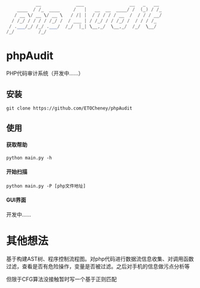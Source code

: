 ```c#
           __             ___                 __   _   __ 
    ____  / /_  ____     /   |   __  __  ____/ /  (_) / /_
   / __ \/ __ \/ __ \   / /| |  / / / / / __  /  / / / __/
  / /_/ / / / / /_/ /  / ___ | / /_/ / / /_/ /  / / / /_  
 / .___/_/ /_/ .___/  /_/  |_| \__,_/  \__,_/  /_/  \__/  
/_/         /_/                                          
```

 # phpAudit

PHP代码审计系统（开发中……）

## 安装

` git clone https://github.com/ETOCheney/phpAudit `

## 使用

 #### 获取帮助

` python main.py -h `

#### 开始扫描

 ` python main.py -P [php文件地址] `

#### GUI界面

开发中……

# 其他想法

基于构建AST树、程序控制流程图。对php代码进行数据流信息收集、对调用函数过滤，查看是否有危险操作，变量是否被过滤。之后对手机的信息做污点分析等

但限于CFG算法没接触暂时写一个基于正则匹配